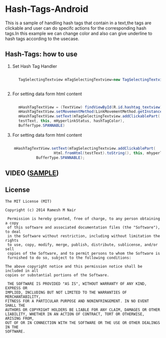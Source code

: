 Hash-Tags-Android
=================

This is a sample of handling hash tags that contain in a text,the tags are clickable and user can do specifc actions for the corresponding hash tags.In this example we can change color and also can give underline to hash tags  according to the usecase.

Hash-Tags: how to use
------------------------


1. Set Hash Tag Handler
 
  ```java

        TagSelectingTextview mTagSelectingTextview=new TagSelectingTextview();
        

```



2. For setting data form html content
 
  ```java

        mHashTagTextView = (TextView) findViewById(R.id.hashtag_textview);
        mHashTagTextView.setMovementMethod(LinkMovementMethod.getInstance());
     	mHashTagTextView.setText(mTagSelectingTextview.addClickablePart(
        testText, this, mHyperlinkStatus, hashTagColor),
        BufferType.SPANNABLE)

```


3. For setting data form html content
 
  ```java

      mHashTagTextView.setText(mTagSelectingTextview.addClickablePart(
                        Html.fromHtml(testText).toString(), this, mhyperlickStatus, hashtagColor),
				BufferType.SPANNABLE);

```				



## VIDEO ([SAMPLE](https://www.youtube.com/watch?v=Bp7aiqxKhv0&feature=youtu.be)) 






## License

    The MIT License (MIT)

    Copyright (c) 2014 Ramesh M Nair
 
     Permission is hereby granted, free of charge, to any person obtaining a copy
     of this software and associated documentation files (the "Software"), to deal
     in the Software without restriction, including without limitation the rights
     to use, copy, modify, merge, publish, distribute, sublicense, and/or sell
     copies of the Software, and to permit persons to whom the Software is
     furnished to do so, subject to the following conditions:

    The above copyright notice and this permission notice shall be included in all
    copies or substantial portions of the Software.

     THE SOFTWARE IS PROVIDED "AS IS", WITHOUT WARRANTY OF ANY KIND, EXPRESS OR
    IMPLIED, INCLUDING BUT NOT LIMITED TO THE WARRANTIES OF MERCHANTABILITY,
    FITNESS FOR A PARTICULAR PURPOSE AND NONINFRINGEMENT. IN NO EVENT SHALL THE
    AUTHORS OR COPYRIGHT HOLDERS BE LIABLE FOR ANY CLAIM, DAMAGES OR OTHER
    LIABILITY, WHETHER IN AN ACTION OF CONTRACT, TORT OR OTHERWISE, ARISING FROM,
    OUT OF OR IN CONNECTION WITH THE SOFTWARE OR THE USE OR OTHER DEALINGS IN THE
    SOFTWARE.




